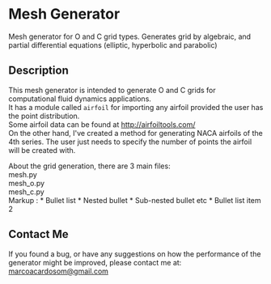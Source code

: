 # Mesh Generator
Mesh generator for O and C grid types.
Generates grid by algebraic, and partial differential equations (elliptic, hyperbolic and parabolic)

## Description
This mesh generator is intended to generate O and C grids for computational fluid dynamics applications.  
It has a module called `airfoil` for importing any airfoil provided the user has the point distribution.  
Some airfoil data can be found at http://airfoiltools.com/  
On the other hand, I've created a method for generating NACA airfoils of the 4th series. The user just needs to specify the number of points the airfoil will be created with.  
  
  
About the grid generation, there are 3 main files:  
  mesh.py  
  mesh_o.py  
  mesh_c.py  
  Markup : * Bullet list
              * Nested bullet
                  * Sub-nested bullet etc
          * Bullet list item 2

## Contact Me
If you found a bug, or have any suggestions on how the performance of the generator might be improved, please contact me at:  
marcoacardosom@gmail.com
